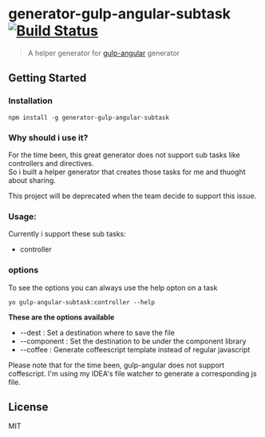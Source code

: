 # generator-gulp-angular-subtask [![Build Status](https://secure.travis-ci.org/doronsever/generator-gulp-angular-subtask.png?branch=master)](https://travis-ci.org/doronsever/generator-gulp-angular-subtask)

> A helper generator for [gulp-angular](https://github.com/Swiip/generator-gulp-angular) generator


## Getting Started

### Installation


```
npm install -g generator-gulp-angular-subtask
```

### Why should i use it?

For the time been, this great generator does not support sub tasks like controllers and directives. <br>
So i built a helper generator that creates those tasks for me and thuoght about sharing.

This project will be deprecated when the team decide to support this issue. 

### Usage:

Currently i support these sub tasks: 

  * controller
  
### options

To see the options you can always use the help opton on a task

```
yo gulp-angular-subtask:controller --help
```

**These are the options available**

  * --dest : Set a destination where to save the file
  * --component : Set the destination to be under the component library
  * --coffee : Generate coffeescript template instead of regular javascript
  
Please note that for the time been, gulp-angular does not support coffescript. I'm using my IDEA's file watcher to generate a corresponding js file.  

## License

MIT
